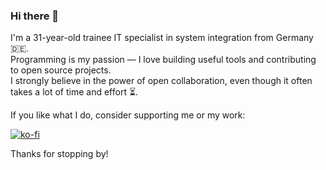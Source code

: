 ### Hi there 👋

I'm a 31-year-old trainee IT specialist in system integration from Germany 🇩🇪.  
Programming is my passion — I love building useful tools and contributing to open source projects.  
I strongly believe in the power of open collaboration, even though it often takes a lot of time and effort ⏳.

If you like what I do, consider supporting me or my work:  

[![ko-fi](https://ko-fi.com/img/githubbutton_sm.svg)](https://ko-fi.com/smallpox)

Thanks for stopping by!
